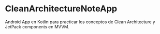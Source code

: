 # CleanArchitectureNoteApp

Android App en Kotlin para practicar los conceptos de Clean Architecture y JetPack components en MVVM.
